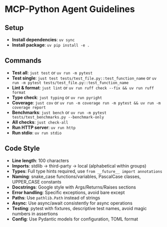 # MCP-Python Agent Guidelines

## Setup

- **Install dependencies**: `uv sync`
- **Install package**: `uv pip install -e .`

## Commands

- **Test all**: `just test` or `uv run -m pytest`
- **Test single**: `just test tests/test_file.py::test_function_name` or `uv run -m pytest tests/test_file.py::test_function_name`
- **Lint & format**: `just lint` or `uv run ruff check --fix && uv run ruff format`
- **Type check**: `just typing` or `uv run pyright`
- **Coverage**: `just cov` or `uv run -m coverage run -m pytest && uv run -m coverage report`
- **Benchmarks**: `just bench` or `uv run -m pytest tests/test_benchmarks.py --benchmark-only`
- **All checks**: `just check-all`
- **Run HTTP server**: `uv run http`
- **Run stdio**: `uv run stdio`

## Code Style

- **Line length**: 100 characters
- **Imports**: stdlib → third-party → local (alphabetical within groups)
- **Types**: Full type hints required, use `from __future__ import annotations`
- **Naming**: snake_case functions/variables, PascalCase classes, UPPER_CASE constants
- **Docstrings**: Google style with Args/Returns/Raises sections
- **Error handling**: Specific exceptions, avoid bare except
- **Paths**: Use `pathlib.Path` instead of strings
- **Async**: Use async/await consistently for async operations
- **Testing**: pytest with fixtures, descriptive test names, avoid magic numbers in assertions
- **Config**: Use Pydantic models for configuration, TOML format
